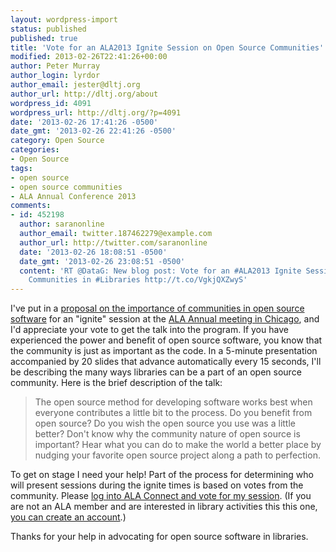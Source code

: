```yaml
---
layout: wordpress-import
status: published
published: true
title: 'Vote for an ALA2013 Ignite Session on Open Source Communities'
modified: 2013-02-26T22:41:26+00:00
author: Peter Murray
author_login: lyrdor
author_email: jester@dltj.org
author_url: http://dltj.org/about
wordpress_id: 4091
wordpress_url: http://dltj.org/?p=4091
date: '2013-02-26 17:41:26 -0500'
date_gmt: '2013-02-26 22:41:26 -0500'
category: Open Source
categories:
- Open Source
tags:
- open source
- open source communities
- ALA Annual Conference 2013
comments:
- id: 452198
  author: saranonline
  author_email: twitter.187462279@example.com
  author_url: http://twitter.com/saranonline
  date: '2013-02-26 18:08:51 -0500'
  date_gmt: '2013-02-26 23:08:51 -0500'
  content: 'RT @DataG: New blog post: Vote for an #ALA2013 Ignite Session on #OpenSource
    Communities in #Libraries http://t.co/VgkjQXZwyS'
---
```

<p>I've put in a <a href="http://connect.ala.org/node/201805" title="Join the Community: Open Source is Nothing Without You | ALA Connect">proposal on the importance of communities in open source software</a> for an "ignite" session at the <a href="http://ala13.ala.org/" title="2013 ALA Annual Meeting">ALA Annual meeting in Chicago</a>, and I'd appreciate your vote to get the talk into the program.  If you have experienced the power and benefit of open source software, you know that the community is just as important as the code.  In a 5-minute presentation accompanied by 20 slides that advance automatically every 15 seconds, I'll be describing the many ways libraries can be a part of an open source community.  Here is the brief description of the talk:</p>
<blockquote><p>The open source method for developing software works best when everyone contributes a little bit to the process. Do you benefit from open source?  Do you wish the open source you use was a little better?  Don't know why the community nature of open source is important? Hear what you can do to make the world a better place by nudging your favorite open source project along a path to perfection.</p></blockquote>
<p>To get on stage I need your help!  Part of the process for determining who will present sessions during the ignite times is based on votes from the community.  Please <a href="http://connect.ala.org/user/login?destination=node%2F201805" target="_blank" title="ALA Connect login">log into ALA Connect and vote for my session</a>.  (If you are not an ALA member and are interested in library activities this this one, <a href="http://www.ala.org/Template.cfm?Section=login&amp;template=/CustomSource/register/register.cfm" target="_blank" title="ALA Connect new user registration">you can create an account</a>.)</p>
<p>Thanks for your help in advocating for open source software in libraries.</p>
